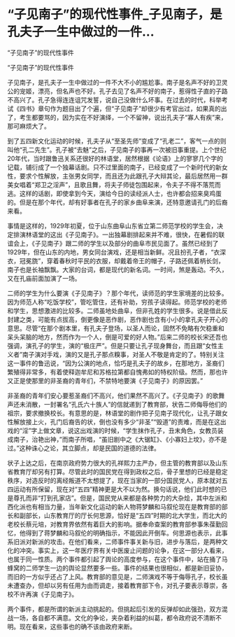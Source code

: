 # “子见南子”的现代性事件_子见南子，是孔夫子一生中做过的一件...

“子见南子”的现代性事件

“子见南子”的现代性事件

子见南子，是孔夫子一生中做过的一件不大不小的尴尬事。南子是名声不好的卫灵公的宠姬，漂亮，但名声也不好。孔子去见了名声不好的南子，惹得性子直的子路不高兴了。孔子急得连连诅咒发誓，说自己没做什么坏事。在过去的时代，科举考试《四书》章句作为题目出了个遍，但“子见南子”却很少有考官出过，如果真的出了，考生都要骂的，因为实在不好演绎，一个不留神，说出孔夫子“寡人有疾”来，那可麻烦大了。

到了五四新文化运动的时候，孔夫子从“至圣先师”变成了“孔老二”，客气一点的则叫他“孔二先生”。孔子被“去魅”之后，子见南子的事再一次被旧事重提。上个世纪20年代，当时跟鲁迅关系还很好的林语堂，居然根据《论语》上的寥寥几个字的记载，铺衍成了一个独幕话剧。只不过里面的南子，已经变成了一个新时代的新女性，要求个性解放，主张男女同学，而且还为此跟孔子大辩其论，最后居然用一群美女唱着“郑卫之淫声”，且歌且舞，将夫子师徒包围起来，令夫子不得不落荒而逃。这样的话剧，即使拿到今天，演给今日的读经派人士，也许都会招来臭鸡蛋的。但是在那个年代，却有好事者在孔子的家乡曲阜来演，还特意邀请孔门的后裔来看。

事情是这样的，1929年初夏，位于山东曲阜山东省立第二师范学校的学生会，决定排演林语堂的这出《子见南子》。一出独幕剧排起来并不难，很快，在暑假的联谊会上，《子见南子》跟二师的学生以及部分的曲阜市民见面了。虽然已经到了1929年，但在山东的内地，男女同台演戏，还是相当新鲜。况且扮孔子者，“衣深衣，冠冕旒”，穿着春秋时平民的衣服，却戴着帝王的帽子，子路还佩着柄长剑，南子也是长袖飘飘。大家的台词，都是现代的新名词。一时间，煞是轰动。不久，又在孔庙前面加演了一场。

二师的学生为什么要演《子见南子》？那个年代，读师范的学生家境差的比较多。因为师范人称“吃饭学校”，管吃管住，还有补助，穷孩子读得起。师范学校的老师和学生，思想激进的比较多。二师虽地处曲阜，但非孔姓的学生很多。说是借此反封建之类，可能有点拔高，倒更像是恶作剧，恶作剧也含有小小的拿孔夫子开心的意思。尽管“在那个剧本里，有孔夫子登场，以圣人而论，固然不免略有欠稳重和呆头呆脑的地方，然而作为一个人，倒是可爱的好人物。”后来二师的校长宋还吾也强调，演孔子的学生，演的“极庄严”。但是只要让孔子现身舞台，而且跟“女性主义者”南子演对手戏，演的又是孔子那点糗事，对圣人不敬是肯定的了。特别关注这一事件的鲁迅说，“因为公演的地点，恰巧是孔夫子的故乡，在那地方，圣裔们繁殖得非常多，有着使释迦牟尼和苏格拉第都自愧弗如的特权阶级。然而，那也许又正是使那里的非圣裔的青年们，不禁特地要演《子见南子》的原因罢。”

非圣裔的青年们安心要惹圣裔们不高兴，他们果然不高兴了。《子见南子》的歌舞声还未消散，一封署名“孔氏六十族人”的信就递到了教育部，状告二师侮辱他们的祖宗，要求撤换校长。有意思的是，林语堂的剧作把子见南子现代化，让孔子跟女性解放接上火，孔门后裔告的状，倒也没有多少“非圣”“毁道”的责难，而是在这出戏的“淫”字上做文章，说这出戏演的时候，“学生抹作孔子，丑末角色，女教员装成南子，治艳出神，”而南子所唱，“虽旧剧中之《大锯缸》、《小寡妇上坟》，亦不是过。”这种诛心之论，其立脚点，却是民国的道德的法律。

状子上达之后，在南京政府势力很大的孔祥熙力主严办，但主管的教育部以及山东省教育厅却另有打算。尽管此时的国民党在得到政权之后，骨子里想的已经是稳定秩序，对造反时的离经叛道不太想提了，现在当家的一部分国民党人，原本就对五四运动有所保留，现在对“五四”精神更是大不以为然。换句话说，他们此时想的已是尊孔而非“打到孔家店”。但是，国民党从来都是各种势力的大杂烩，其中左派和西化派也有相当力量，当年新文化运动的新人物蒋梦麟和马叙伦现在是教育部的部长和副部长，山东教育厅的厅长何思源，恰好是“五四”时期的北大学生，而北大的老校长蔡元培，对教育界依然有着巨大的影响。据奉命查案的教育部参事朱葆勤回忆，他得到了蒋梦麟和马叙伦的明确指示，不能因此开倒车。何思源也表示，此事系旧派对新派的攻击。在他们看来，二师事件事关新与旧，进步与落后，是两种文化的冲突。事实上，这一年医疗界有关中医废止问题的论争，在这一部分人看来，也属于同一性质。两个事件都引起了舆论的高度参与，在这个事件中，站在捅了马蜂窝的二师学生一边的舆论显然要多一些。事件的结果也很相似，都是新旧妥协，而旧的一方似乎还占了上风。教育部的意见是，二师演戏不等于侮辱孔子，校长虽未遭查办，但却以另有任用为由而调走，接着教育部下令，对孔子要表示尊崇，各校不许再演《子见南子》。

两个事件，都是所谓的新派主动挑起的。但挑起后引发的反弹却如此强劲，双方混战一场，各自都不满意。文化的争论，夹杂着利益的纠葛，都令政府说不清断不明。现在看来，这些事也的确不该由政府来断。